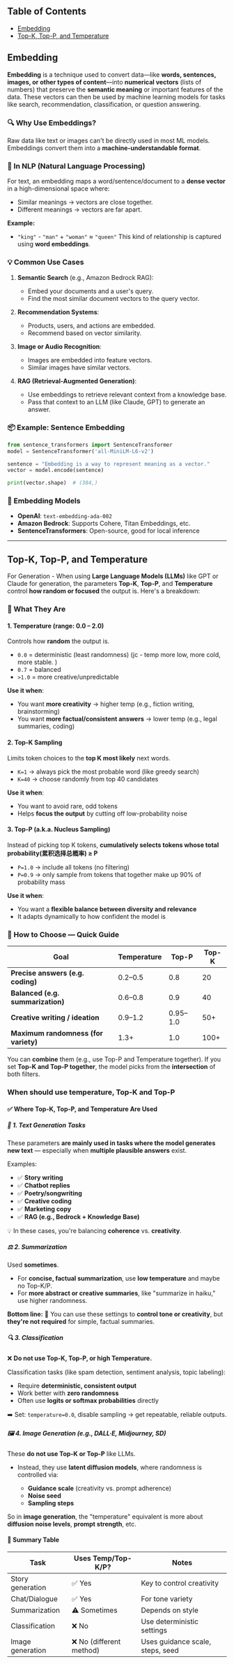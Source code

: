 ## Table of Contents
- [Embedding](#embedding)
- [Top-K, Top-P, and Temperature](#top-k-top-p-and-temperature)


## Embedding

**Embedding** is a technique used to convert data—like **words, sentences, images, or other types of content**—into **numerical vectors** (lists of numbers) that preserve the **semantic meaning** or important features of the data. These vectors can then be used by machine learning models for tasks like search, recommendation, classification, or question answering.

### 🔍 Why Use Embeddings?

Raw data like text or images can't be directly used in most ML models. Embeddings convert them into a **machine-understandable format**.

### 🧠 In NLP (Natural Language Processing)

For text, an embedding maps a word/sentence/document to a **dense vector** in a high-dimensional space where:

* Similar meanings → vectors are close together.
* Different meanings → vectors are far apart.

**Example:**

* `"king"` - `"man"` + `"woman"` ≈ `"queen"`
  This kind of relationship is captured using **word embeddings**.


### 💡 Common Use Cases

1. **Semantic Search** (e.g., Amazon Bedrock RAG):

   * Embed your documents and a user's query.
   * Find the most similar document vectors to the query vector.

2. **Recommendation Systems**:

   * Products, users, and actions are embedded.
   * Recommend based on vector similarity.

3. **Image or Audio Recognition**:

   * Images are embedded into feature vectors.
   * Similar images have similar vectors.

4. **RAG (Retrieval-Augmented Generation)**:

   * Use embeddings to retrieve relevant context from a knowledge base.
   * Pass that context to an LLM (like Claude, GPT) to generate an answer.


### 📦 Example: Sentence Embedding

```python
from sentence_transformers import SentenceTransformer
model = SentenceTransformer('all-MiniLM-L6-v2')

sentence = "Embedding is a way to represent meaning as a vector."
vector = model.encode(sentence)

print(vector.shape)  # (384,)
```

### 🧭 Embedding Models

* **OpenAI**: `text-embedding-ada-002`
* **Amazon Bedrock**: Supports Cohere, Titan Embeddings, etc.
* **SentenceTransformers**: Open-source, good for local inference

---

## Top-K, Top-P, and Temperature
For Generation - When using **Large Language Models (LLMs)** like GPT or Claude for generation, the parameters **Top-K**, **Top-P**, and **Temperature** control **how random or focused** the output is. Here's a breakdown:


### 🔧 What They Are

#### 1. **Temperature** (range: 0.0 – 2.0)

Controls how **random** the output is.

* `0.0` = deterministic (least randomness) (jc - temp more low, more cold, more stable. )
* `0.7` = balanced
* `>1.0` = more creative/unpredictable

**Use it when**:
* You want **more creativity** → higher temp (e.g., fiction writing, brainstorming)
* You want **more factual/consistent answers** → lower temp (e.g., legal summaries, coding)

#### 2. **Top-K Sampling**

Limits token choices to the **top K most likely** next words.
* `K=1` → always pick the most probable word (like greedy search)
* `K=40` → choose randomly from top 40 candidates

**Use it when**:
* You want to avoid rare, odd tokens
* Helps **focus the output** by cutting off low-probability noise

#### 3. **Top-P (a.k.a. Nucleus Sampling)**

Instead of picking top K tokens, **cumulatively selects tokens whose total probability(累积选择总概率) ≥ P**

* `P=1.0` → include all tokens (no filtering)
* `P=0.9` → only sample from tokens that together make up 90% of probability mass

**Use it when**:

* You want a **flexible balance between diversity and relevance**
* It adapts dynamically to how confident the model is


### 🎯 How to Choose — Quick Guide

| Goal                                 | Temperature | Top-P    | Top-K |
| ------------------------------------ | ----------- | -------- | ----- |
| **Precise answers (e.g. coding)**    | 0.2–0.5     | 0.8      | 20    |
| **Balanced (e.g. summarization)**    | 0.6–0.8     | 0.9      | 40    |
| **Creative writing / ideation**      | 0.9–1.2     | 0.95–1.0 | 50+   |
| **Maximum randomness (for variety)** | 1.3+        | 1.0      | 100+  |

You can **combine** them (e.g., use Top-P and Temperature together). If you set **Top-K and Top-P together**, the model picks from the **intersection** of both filters.

### When should use temperature, Top-K and Top-P

#### ✅ **Where Top-K, Top-P, and Temperature Are Used**

##### 🧠 **1. Text Generation Tasks**

These parameters **are mainly used in tasks where the model generates new text** — especially when **multiple plausible answers** exist.

Examples:

* ✅ **Story writing**
* ✅ **Chatbot replies**
* ✅ **Poetry/songwriting**
* ✅ **Creative coding**
* ✅ **Marketing copy**
* ✅ **RAG (e.g., Bedrock + Knowledge Base)**

💡 In these cases, you're balancing **coherence** vs. **creativity**.


##### ⚖️ **2. Summarization**

Used **sometimes**.

* For **concise, factual summarization**, use **low temperature** and maybe no Top-K/P.
* For **more abstract or creative summaries**, like "summarize in haiku," use higher randomness.

**Bottom line:**
🔸 You can use these settings to **control tone or creativity**, but **they're not required** for simple, factual summaries.


##### 🔍 **3. Classification**

❌ **Do not use Top-K, Top-P, or high Temperature.**

Classification tasks (like spam detection, sentiment analysis, topic labeling):

* Require **deterministic, consistent output**
* Work better with **zero randomness**
* Often use **logits or softmax probabilities** directly

➡️ Set: `temperature=0.0`, disable sampling → get repeatable, reliable outputs.


##### 🖼️ **4. Image Generation (e.g., DALL·E, Midjourney, SD)**

These **do not use Top-K or Top-P** like LLMs.

* Instead, they use **latent diffusion models**, where randomness is controlled via:

  * **Guidance scale** (creativity vs. prompt adherence)
  * **Noise seed**
  * **Sampling steps**

So in **image generation**, the "temperature" equivalent is more about **diffusion noise levels**, **prompt strength**, etc.

#### 🧠 Summary Table

| Task             | Uses Temp/Top-K/P?       | Notes                            |
| ---------------- | ------------------------ | -------------------------------- |
| Story generation | ✅ Yes                   | Key to control creativity        |
| Chat/Dialogue    | ✅ Yes                   | For tone variety                 |
| Summarization    | ⚠️ Sometimes             | Depends on style                 |
| Classification   | ❌ No                    | Use deterministic settings       |
| Image generation | ❌ No (different method) | Uses guidance scale, steps, seed |

